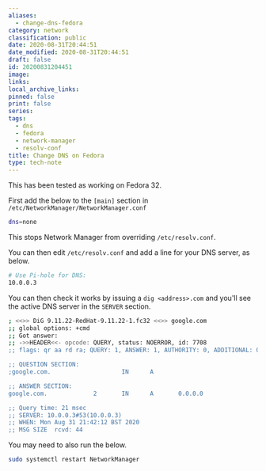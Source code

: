 ```yaml
---
aliases:
  - change-dns-fedora
category: network
classification: public
date: 2020-08-31T20:44:51
date_modified: 2020-08-31T20:44:51
draft: false
id: 20200831204451
image: 
links: 
local_archive_links: 
pinned: false
print: false
series: 
tags:
  - dns
  - fedora
  - network-manager
  - resolv-conf
title: Change DNS on Fedora
type: tech-note
---
```


This has been tested as working on Fedora 32.

First add the below to the `[main]` section in `/etc/NetworkManager/NetworkManager.conf`

```sh
dns=none
```

This stops Network Manager from overriding `/etc/resolv.conf`.

You can then edit `/etc/resolv.conf` and add a line for your DNS server, as below.

```sh
# Use Pi-hole for DNS:
10.0.0.3
```

You can then check it works by issuing a `dig <address>.com` and you'll see the active DNS server in the `SERVER` section.

```sh
; <<>> DiG 9.11.22-RedHat-9.11.22-1.fc32 <<>> google.com
;; global options: +cmd
;; Got answer:
;; ->>HEADER<<- opcode: QUERY, status: NOERROR, id: 7708
;; flags: qr aa rd ra; QUERY: 1, ANSWER: 1, AUTHORITY: 0, ADDITIONAL: 0

;; QUESTION SECTION:
;google.com.                    IN      A

;; ANSWER SECTION:
google.com.             2       IN      A       0.0.0.0

;; Query time: 21 msec
;; SERVER: 10.0.0.3#53(10.0.0.3)
;; WHEN: Mon Aug 31 21:42:12 BST 2020
;; MSG SIZE  rcvd: 44
```

You may need to also run the below.

```sh
sudo systemctl restart NetworkManager
```